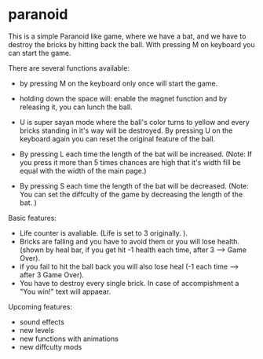# paranoid
This is a simple Paranoid like game, where we have a bat, and we have to destroy the bricks by hitting back the ball.
With pressing M on keyboard you can start the game. 

There are several functions available:

- by pressing M on the keyboard only once will start the game.

- holding down the space will: 
enable the magnet function and by releasing it, you can lunch the ball.

- U is super sayan mode where the ball's color turns to yellow
and every bricks standing in it's way will be destroyed.
By pressing U on the keyboard again you can reset the original feature of the ball.

- By pressing  L each time the length of the bat will be increased. (Note: If you press
it more than 5 times chances are high that it's width fill be equal with the width of the
main page.)

- By pressing S each time the length of the bat will be decreased. (Note: You can set the 
diffculty of the game by decreasing the length of the bat. )

Basic features:

- Life counter is avaliable. (Life is set to 3 originally. ).
- Bricks are falling and you have to avoid them or you will lose health.
(shown by heal bar, if you get hit -1 health each time, after 3 --> Game Over).
- if you fail to hit the ball back you will also lose heal (-1 each time --> after 3 Game Over).
- You have to destroy every single brick. In case of accompishment a "You win!" text will appaear.

Upcoming features:

- sound effects
- new levels
- new functions with animations
- new diffculty mods




